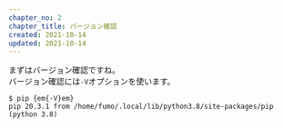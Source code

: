 ```yaml
---
chapter_no: 2
chapter_title: バージョン確認
created: 2021-10-14
updated: 2021-10-14
---
```

まずはバージョン確認ですね。  
バージョン確認には`-V`オプションを使います。
```output
$ pip {em{-V}em}
pip 20.3.1 from /home/fumo/.local/lib/python3.8/site-packages/pip (python 3.8)
```
